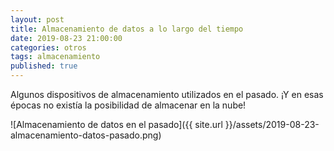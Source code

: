 ```yaml
---
layout: post
title: Almacenamiento de datos a lo largo del tiempo
date: 2019-08-23 21:00:00
categories: otros
tags: almacenamiento
published: true
---
```


Algunos dispositivos de almacenamiento utilizados en el pasado. ¡Y en esas épocas no existía la posibilidad de almacenar en la nube!

![Almacenamiento de datos en el pasado]({{ site.url }}/assets/2019-08-23-almacenamiento-datos-pasado.png)
